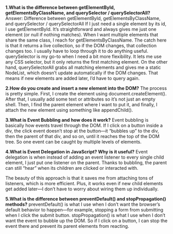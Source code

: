 **1.What is the difference between getElementById, getElementsByClassName, and querySelector / querySelectorAll?**
Answer: Difference between getElementById, getElementsByClassName, and querySelector / querySelectorAll
If I just need a single element by its id, I use getElementById. It’s straightforward and always gives me just one element (or null if nothing matches).
When I want multiple elements that share the same class, I reach for getElementsByClassName. The catch here is that it returns a live collection, so if the DOM changes, 
that collection changes too. I usually have to loop through it to do anything useful.
querySelector is my go-to when I need a bit more flexibility. 
It lets me use any CSS selector, but it only returns the first matching element. 
On the other hand, querySelectorAll grabs all matching elements and gives me a static NodeList, which doesn’t update automatically if the DOM changes. 
That means if new elements are added later, I’d have to query again.

**2.How do you create and insert a new element into the DOM?**
The process is pretty simple. First, I create the element using document.createElement(). After that, I usually add some text or attributes so it’s not just an empty shell. 
Then, I find the parent element where I want to put it, and finally, I attach the new element using something like appendChild().

**3.What is Event Bubbling and how does it work?**
Event bubbling is basically how events travel through the DOM. If I click on a button inside a div, the click event doesn’t stop at the button—it “bubbles up” to the div, 
then the parent of that div, and so on, until it reaches the top of the DOM tree. So one event can be caught by multiple levels of elements.

**4.What is Event Delegation in JavaScript? Why is it useful?**
Event delegation is when instead of adding an event listener to every single child element, 
I just put one listener on the parent. Thanks to bubbling, the parent can still “hear” when its children are clicked or interacted with.

The beauty of this approach is that it saves me from attaching tons of listeners, which is more efficient. 
Plus, it works even if new child elements get added later—I don’t have to worry about wiring them up individually.

**5.What is the difference between preventDefault() and stopPropagation() methods?**
preventDefault() is what I use when I don’t want the browser’s default behavior to happen—for example, stopping a form from submitting when I click the submit button.
stopPropagation() is what I use when I don’t want the event to bubble up the DOM. So if I click on a button, I can stop the event there and prevent its parent elements from reacting.
